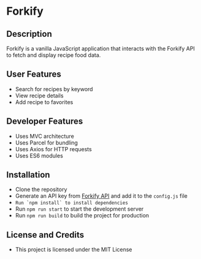 # Forkify
## Description
Forkify is a vanilla JavaScript application that interacts with the Forkify API to fetch and display recipe food data.

## User Features
- Search for recipes by keyword
- View recipe details
- Add recipe to favorites

## Developer Features
- Uses MVC architecture
- Uses Parcel for bundling
- Uses Axios for HTTP requests
- Uses ES6 modules

## Installation
- Clone the repository
- Generate an API key from [Forkify API](https://forkify-api.herokuapp.com/) and add it to the `config.js` file
- ```Run `npm install` to install dependencies```
- Run `npm run start` to start the development server
- Run `npm run build` to build the project for production


## License and Credits
- This project is licensed under the MIT License



